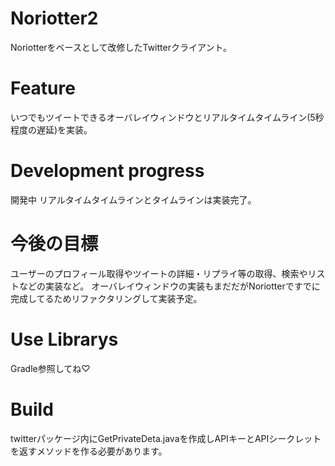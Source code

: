 # Noriotter2
Noriotterをベースとして改修したTwitterクライアント。

# Feature
いつでもツイートできるオーバレイウィンドウとリアルタイムタイムライン(5秒程度の遅延)を実装。

# Development progress
開発中
リアルタイムタイムラインとタイムラインは実装完了。

# 今後の目標
ユーザーのプロフィール取得やツイートの詳細・リプライ等の取得、検索やリストなどの実装など。
オーバレイウィンドウの実装もまだだがNoriotterですでに完成してるためリファクタリングして実装予定。

# Use Librarys
Gradle参照してね♡

# Build
twitterパッケージ内にGetPrivateDeta.javaを作成しAPIキーとAPIシークレットを返すメソッドを作る必要があります。

